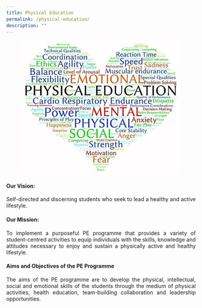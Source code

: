 ```yaml
---
title: Physical Education
permalink: /physical-education/
description: ""
---
```







<figure>
<img src="/images/JPJC%20Experience/Curriculum/Physical%20Education/pic1.jpg">
</figure>

<div align=justify>
<h4><strong>Our Vision:</strong></h4>
<p>Self-directed and discerning students who seek to lead a healthy and active lifestyle.</p>

<h4><strong>Our Mission:</strong></h4>
<p>To implement a purposeful PE programme that provides a variety of student-centred activities to equip individuals with the skills, knowledge and attitudes necessary to enjoy and sustain a physically active and healthy lifestyle.</p>

<h4><strong>Aims and Objectives of the PE Programme</strong></h4>
<p>
The aims of the PE programme are to develop the physical, intellectual, social and emotional skills of the students through the medium of physical activities, health education, team-building collaboration and leadership opportunities.</p>